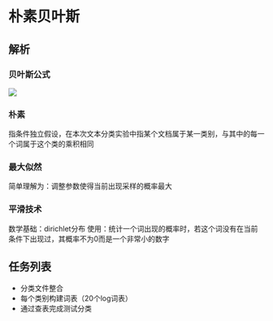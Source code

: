 # 朴素贝叶斯

## 解析
### 贝叶斯公式

<image src="./eqotion.png"/>

### 朴素
指条件独立假设，在本次文本分类实验中指某个文档属于某一类别，与其中的每一个词属于这个类的乘积相同

### 最大似然
简单理解为：调整参数使得当前出现采样的概率最大

### 平滑技术
数学基础：dirichlet分布
使用：统计一个词出现的概率时，若这个词没有在当前条件下出现过，其概率不为0而是一个非常小的数字

## 任务列表

* 分类文件整合
* 每个类别构建词表（20个log词表）
* 通过查表完成测试分类
